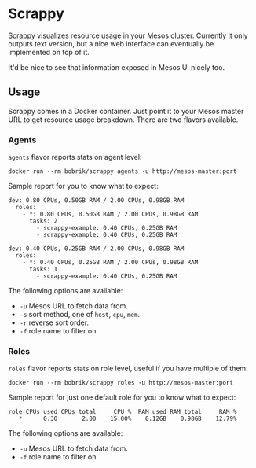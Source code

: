 # Scrappy

Scrappy visualizes resource usage in your Mesos cluster. Currently it only
outputs text version, but a nice web interface can eventually be implemented
on top of it.

It'd be nice to see that information exposed in Mesos UI nicely too.

## Usage

Scrappy comes in a Docker container. Just point it to your Mesos master URL
to get resource usage breakdown. There are two flavors available.

### Agents

`agents` flavor reports stats on agent level:

```
docker run --rm bobrik/scrappy agents -u http://mesos-master:port
```

Sample report for you to know what to expect:

```
dev: 0.80 CPUs, 0.50GB RAM / 2.00 CPUs, 0.98GB RAM
  roles:
    - *: 0.80 CPUs, 0.50GB RAM / 2.00 CPUs, 0.98GB RAM
      tasks: 2
        - scrappy-example: 0.40 CPUs, 0.25GB RAM
        - scrappy-example: 0.40 CPUs, 0.25GB RAM

dev: 0.40 CPUs, 0.25GB RAM / 2.00 CPUs, 0.98GB RAM
  roles:
    - *: 0.40 CPUs, 0.25GB RAM / 2.00 CPUs, 0.98GB RAM
      tasks: 1
        - scrappy-example: 0.40 CPUs, 0.25GB RAM
```

The following options are available:

* `-u` Mesos URL to fetch data from.
* `-s` sort method, one of `host`, `cpu`, `mem`.
* `-r` reverse sort order.
* `-f` role name to filter on.

### Roles

`roles` flavor reports stats on role level, useful if you have multiple of them:

```
docker run --rm bobrik/scrappy roles -u http://mesos-master:port
```

Sample report for just one default role for you to know what to expect:

```
role CPUs used CPUs total     CPU %  RAM used RAM total     RAM %
   *      0.30       2.00    15.00%    0.12GB    0.98GB    12.79%
```

The following options are available:

* `-u` Mesos URL to fetch data from.
* `-f` role name to filter on.
